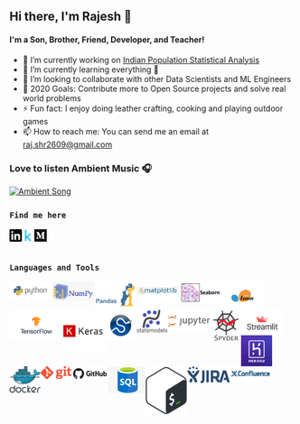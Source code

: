## Hi there, I'm Rajesh 👋

#### **I'm a Son, Brother, Friend, Developer, and Teacher!**
- 🔭 I’m currently working on [Indian Population Statistical Analysis](https://www.kaggle.com/sm261998/indian-population-stats-for-data-analysis)
- 🌱 I’m currently learning everything 🤣
- 👯 I’m looking to collaborate with other Data Scientists and ML Engineers
- 🥅 2020 Goals: Contribute more to Open Source projects and solve real world problems
- ⚡ Fun fact: I enjoy doing leather crafting, cooking and playing outdoor games
- 📫 How to reach me: You can send me an email at raj.shr2609@gmail.com

### Love to listen Ambient Music 🎧
[<img src=Supp_files/sound_cloud.gif alt="Ambient Song" width="100" />](https://soundcloud.com/ambientmusicalgenre/kasseo-border)

### **``Find me here``**
[<img align="left" alt="Rajesh | Linkedin" width="22px" src="Supp_files/linkedin.svg" />](https://www.linkedin.com/in/rajesh-ml-engg)
[<img align="left" alt="Rajesh | Kaggle" width="22px" src="Supp_files/kaggle.png" />](https://www.kaggle.com/rajesh2609)
[<img align="left" alt="Rajesh | Medium" width="22px" src="Supp_files/medium.png" />](https://medium.com/@Rajesh_ML_Engg)

<br />
<br />

### **``Languages and Tools``**
[<img align="left" alt="Rajesh | Python" width="75px" src="Supp_files/python.png" />](https://www.python.org/)
[<img align="left" alt="Rajesh | Numpy" width="75px" src="Supp_files/numpy.png" />](https://numpy.org/)
[<img align="left" alt="Rajesh | Pandas" width="75px" src="Supp_files/pandas.jpg" />](https://pandas.pydata.org/)
[<img align="left" alt="Rajesh | Matplotlib" width="75px" src="Supp_files/Matplotlib.jpeg" />](https://matplotlib.org/)
[<img align="left" alt="Rajesh | Seaborn" width="75px" src="Supp_files/seaborn.png" />](https://seaborn.pydata.org/)
[<img align="left" alt="Rajesh | Scikit-learn" width="75px" src="Supp_files/sklearn.jpg" />](https://scikit-learn.org/stable/)
[<img align="left" alt="Rajesh | Tensorflow" width="95px" src="Supp_files/tf.png" />]()
[<img align="left" alt="Rajesh | Keras" width="75px" src="Supp_files/keras.png" />]()
[<img align="left" alt="Rajesh | Scipy" width="55px" src="Supp_files/scipy.jpg" />]()
[<img align="left" alt="Rajesh | Statsmodels" width="55px" src="Supp_files/statsmodels.svg" />]()
[<img align="left" alt="Rajesh | Jupyter Notebook" width="75px" src="Supp_files/jupyter.png" />]()
[<img align="left" alt="Rajesh | Spyder" width="55px" src="Supp_files/spyder.png" />]()
[<img align="left" alt="Rajesh | Streamlit" width="75px" src="Supp_files/streamlit.png" />]()
[<img align="left" alt="Rajesh | Heroku" width="55px" src="Supp_files/heroku.jpg" />]()
[<img align="left" alt="Rajesh | Docker" width="55px" src="Supp_files/docker.png" />]()
[<img align="left" alt="Rajesh | Git" width="55px" src="Supp_files/git.png" />]()
[<img align="left" alt="Rajesh | GitHub" width="65px" src="Supp_files/github.png" />]()
[<img align="left" alt="Rajesh | SQL" width="65px" src="Supp_files/sql.jpg" />]()
[<img align="left" alt="Rajesh | Shell" width="75px" src="Supp_files/shell.png" />]()
[<img align="left" alt="Rajesh | JIRA" width="75px" src="Supp_files/jira.png" />]()
[<img align="left" alt="Rajesh | Confluence" width="75px" src="Supp_files/confluence.png" />]()
<br />
<br />